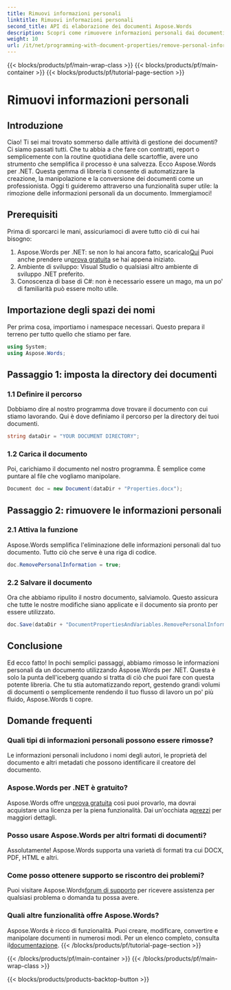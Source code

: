 ```yaml
---
title: Rimuovi informazioni personali
linktitle: Rimuovi informazioni personali
second_title: API di elaborazione dei documenti Aspose.Words
description: Scopri come rimuovere informazioni personali dai documenti usando Aspose.Words per .NET con questa guida passo-passo. Semplifica la gestione dei documenti.
weight: 10
url: /it/net/programming-with-document-properties/remove-personal-information/
---
```


{{< blocks/products/pf/main-wrap-class >}}
{{< blocks/products/pf/main-container >}}
{{< blocks/products/pf/tutorial-page-section >}}

# Rimuovi informazioni personali

## Introduzione

Ciao! Ti sei mai trovato sommerso dalle attività di gestione dei documenti? Ci siamo passati tutti. Che tu abbia a che fare con contratti, report o semplicemente con la routine quotidiana delle scartoffie, avere uno strumento che semplifica il processo è una salvezza. Ecco Aspose.Words per .NET. Questa gemma di libreria ti consente di automatizzare la creazione, la manipolazione e la conversione dei documenti come un professionista. Oggi ti guideremo attraverso una funzionalità super utile: la rimozione delle informazioni personali da un documento. Immergiamoci!

## Prerequisiti

Prima di sporcarci le mani, assicuriamoci di avere tutto ciò di cui hai bisogno:

1.  Aspose.Words per .NET: se non lo hai ancora fatto, scaricalo[Qui](https://releases.aspose.com/words/net/) Puoi anche prendere un[prova gratuita](https://releases.aspose.com/) se hai appena iniziato.
2. Ambiente di sviluppo: Visual Studio o qualsiasi altro ambiente di sviluppo .NET preferito.
3. Conoscenza di base di C#: non è necessario essere un mago, ma un po' di familiarità può essere molto utile.

## Importazione degli spazi dei nomi

Per prima cosa, importiamo i namespace necessari. Questo prepara il terreno per tutto quello che stiamo per fare.

```csharp
using System;
using Aspose.Words;
```

## Passaggio 1: imposta la directory dei documenti

### 1.1 Definire il percorso

Dobbiamo dire al nostro programma dove trovare il documento con cui stiamo lavorando. Qui è dove definiamo il percorso per la directory dei tuoi documenti.

```csharp
string dataDir = "YOUR DOCUMENT DIRECTORY";
```

### 1.2 Carica il documento

Poi, carichiamo il documento nel nostro programma. È semplice come puntare al file che vogliamo manipolare.

```csharp
Document doc = new Document(dataDir + "Properties.docx");
```

## Passaggio 2: rimuovere le informazioni personali

### 2.1 Attiva la funzione

Aspose.Words semplifica l'eliminazione delle informazioni personali dal tuo documento. Tutto ciò che serve è una riga di codice.

```csharp
doc.RemovePersonalInformation = true;
```

### 2.2 Salvare il documento

Ora che abbiamo ripulito il nostro documento, salviamolo. Questo assicura che tutte le nostre modifiche siano applicate e il documento sia pronto per essere utilizzato.

```csharp
doc.Save(dataDir + "DocumentPropertiesAndVariables.RemovePersonalInformation.docx");
```

## Conclusione

Ed ecco fatto! In pochi semplici passaggi, abbiamo rimosso le informazioni personali da un documento utilizzando Aspose.Words per .NET. Questa è solo la punta dell'iceberg quando si tratta di ciò che puoi fare con questa potente libreria. Che tu stia automatizzando report, gestendo grandi volumi di documenti o semplicemente rendendo il tuo flusso di lavoro un po' più fluido, Aspose.Words ti copre.

## Domande frequenti

### Quali tipi di informazioni personali possono essere rimosse?

Le informazioni personali includono i nomi degli autori, le proprietà del documento e altri metadati che possono identificare il creatore del documento.

### Aspose.Words per .NET è gratuito?

 Aspose.Words offre un[prova gratuita](https://releases.aspose.com/) così puoi provarlo, ma dovrai acquistare una licenza per la piena funzionalità. Dai un'occhiata a[prezzi](https://purchase.aspose.com/buy) per maggiori dettagli.

### Posso usare Aspose.Words per altri formati di documenti?

Assolutamente! Aspose.Words supporta una varietà di formati tra cui DOCX, PDF, HTML e altri. 

### Come posso ottenere supporto se riscontro dei problemi?

 Puoi visitare Aspose.Words[forum di supporto](https://forum.aspose.com/c/words/8) per ricevere assistenza per qualsiasi problema o domanda tu possa avere.

### Quali altre funzionalità offre Aspose.Words?

Aspose.Words è ricco di funzionalità. Puoi creare, modificare, convertire e manipolare documenti in numerosi modi. Per un elenco completo, consulta il[documentazione](https://reference.aspose.com/words/net/).
{{< /blocks/products/pf/tutorial-page-section >}}

{{< /blocks/products/pf/main-container >}}
{{< /blocks/products/pf/main-wrap-class >}}

{{< blocks/products/products-backtop-button >}}
